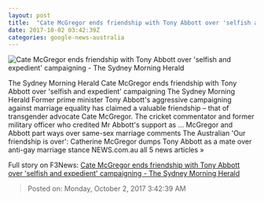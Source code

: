```yaml
---
layout: post
title:  "Cate McGregor ends friendship with Tony Abbott over 'selfish and expedient' campaigning - The Sydney Morning Herald"
date: 2017-10-02 03:42:39Z
categories: google-news-australia
---
```


![Cate McGregor ends friendship with Tony Abbott over 'selfish and expedient' campaigning - The Sydney Morning Herald](http://www.smh.com.au/content/dam/images/1/m/g/y/g/n/image.related.articleLeadwide.620x349.gysmqk.png/1506930670562.jpg)

The Sydney Morning Herald Cate McGregor ends friendship with Tony Abbott over 'selfish and expedient' campaigning The Sydney Morning Herald Former prime minister Tony Abbott's aggressive campaigning against marriage equality has claimed a valuable friendship – that of transgender advocate Cate McGregor. The cricket commentator and former military officer who credited Mr Abbott's support as ... McGregor and Abbott part ways over same-sex marriage comments The Australian 'Our friendship is over': Catherine McGregor dumps Tony Abbott as a mate over anti-gay marriage stance NEWS.com.au all 5 news articles »


Full story on F3News: [Cate McGregor ends friendship with Tony Abbott over 'selfish and expedient' campaigning - The Sydney Morning Herald](http://www.f3nws.com/n/cxPzuG)

> Posted on: Monday, October 2, 2017 3:42:39 AM
